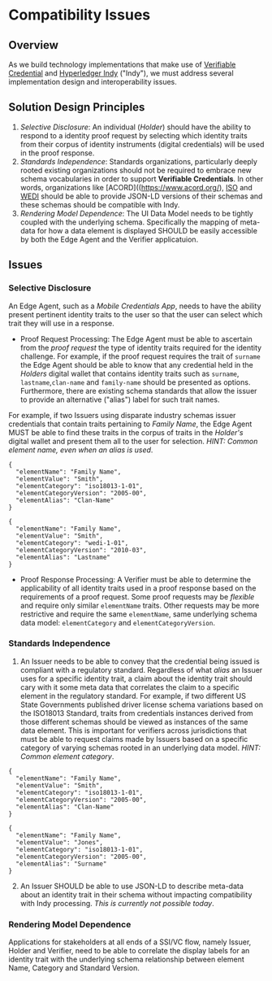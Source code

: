 # Compatibility Issues

## Overview
As we build technology implementations that make use of [Verifiable Credential](https://w3c.github.io/vc-data-model/) and [Hyperledger Indy](https://www.hyperledger.org/projects/hyperledger-indy) ("Indy"), we must address several implementation design and interoperability issues.

## Solution Design Principles  

1. *Selective Disclosure*: An individual (*Holder*) should have the ability to respond to a identity proof request by selecting which identity traits from their corpus of identity instruments (digital credentials) will be used in the proof response.
2. *Standards Independence*: Standards organizations, particularly deeply rooted existing organizations should not be required to embrace new schema vocabularies in order to support **Verifiable Credentials**. In other words, organizations like [ACORD]((https://www.acord.org/), [ISO](https://www.iso.org/) and [WEDI](https://www.wedi.org/) should be able to provide JSON-LD versions of their schemas and these schemas should be compatible with Indy.
3. *Rendering Model Dependence*: The UI Data Model needs to be tightly coupled with the underlying schema. Specifically the mapping of meta-data for how a data element is displayed SHOULD be easily accessible by both the Edge Agent and the Verifier applicatuion.

## Issues

### Selective Disclosure
An Edge Agent, such as a *Mobile Credentials App*, needs to have the ability present pertinent identity traits to the user so that the user can select which trait they will use in a response.

* Proof Request Processing: The Edge Agent must be able to ascertain from the *proof request* the type of identity traits required for the identity challenge. For example, if the proof request requires the trait of ```surname``` the Edge Agent should be able to know that any credential held in the *Holders* digital wallet that contains identity traits such as ```surname```, ```lastname```,```clan-name``` and ```family-name``` should be presented as options. Furthermore, there are existing schema standards that allow the issuer to provide an alternative ("alias") label for such trait names.

For example, if two Issuers using disparate industry schemas issuer credentials that contain traits pertaining to *Family Name*, the Edge Agent MUST be able to find these traits in the corpus of traits in the *Holder's* digital wallet and present them all to the user for selection. *HINT: Common element name, even when an alias is used*.

```
{
  "elementName": "Family Name",
  "elementValue": "Smith",
  "elementCategory": "iso18013-1-01",
  "elementCategoryVersion": "2005-00",
  "elementAlias": "Clan-Name"
}
```

```
{
  "elementName": "Family Name",
  "elementValue": "Smith",
  "elementCategory": "wedi-1-01",
  "elementCategoryVersion": "2010-03",
  "elementAlias": "Lastname"
}
```

* Proof Response Processing: A Verifier must be able to determine the applicability of all identity traits used in a proof response based on the requirements of a proof request. Some proof requests may be *flexible* and require only similar ```elementName``` traits. Other requests may be more restrictive and require the same ```elementName```, same underlying schema data model: ```elementCategory``` and ```elementCategoryVersion```.

### Standards Independence

1. An Issuer needs to be able to convey that the credential being issued is compliant with a regulatory standard. Regardless of what *alias* an Issuer uses for a specific identity trait, a claim about the identity trait should cary with it some meta data that correlates the claim to a specific element in the regulatory standard. For example, if two different US State Governments published driver license schema variations based on the ISO18013 Standard, traits from credentials instances derived from those different schemas should be viewed as instances of the same data element. This is important for verifiers across jurisdictions that must be able to request claims made by Issuers based on a specific category of varying schemas rooted in an underlying data model. *HINT: Common element category*.

```
{
  "elementName": "Family Name",
  "elementValue": "Smith",
  "elementCategory": "iso18013-1-01",
  "elementCategoryVersion": "2005-00",
  "elementAlias": "Clan-Name"
}
```

```
{
  "elementName": "Family Name",
  "elementValue": "Jones",
  "elementCategory": "iso18013-1-01",
  "elementCategoryVersion": "2005-00",
  "elementAlias": "Surname"
}
```

2. An Issuer SHOULD be able to use JSON-LD to describe meta-data about an identity trait in their schema without impacting compatibility with Indy processing. *This is currently not possible today*.

### Rendering Model Dependence
Applications for stakeholders at all ends of a SSI/VC flow, namely Issuer, Holder and Verifier, need to be able to correlate the display labels for an identity trait with the underlying schema relationship between element Name, Category and Standard Version. 
